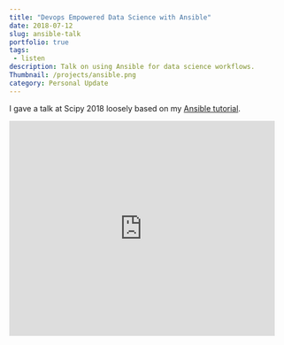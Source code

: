 ```yaml
---
title: "Devops Empowered Data Science with Ansible"
date: 2018-07-12
slug: ansible-talk
portfolio: true
tags:
 - listen
description: Talk on using Ansible for data science workflows.
Thumbnail: /projects/ansible.png
category: Personal Update
---
```


I gave a talk at Scipy 2018 loosely based on my [Ansible tutorial](https://tdhopper.com/blog/automating-python-with-ansible/).

<iframe src="https://docs.google.com/presentation/d/e/2PACX-1vSHtiQKbpNvd902FzCqhzjZCbt4ldbPnolgSQfQbaPoQk0eweUng7Wkxjb5uDi942Ul0trl3s7C0yQ5/embed?start=false&loop=false&delayms=5000" frameborder="0" width="480" height="389" allowfullscreen="true" mozallowfullscreen="true" webkitallowfullscreen="true"></iframe>
